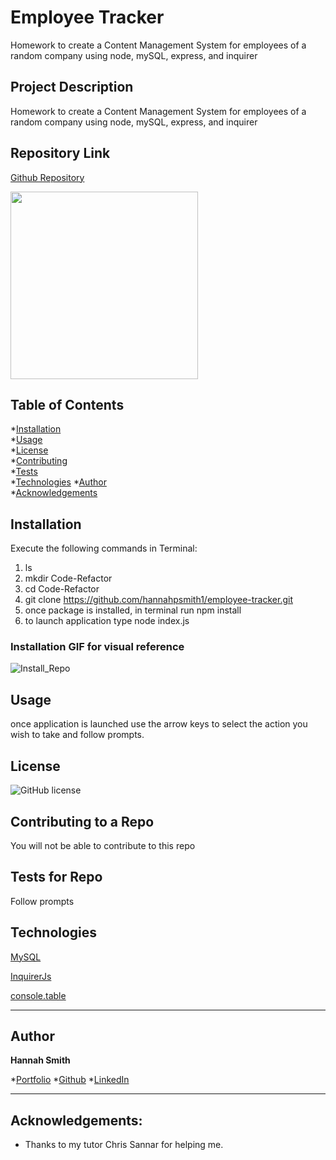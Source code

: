 # Employee Tracker

Homework to create a Content Management System for employees of a random company using node, mySQL, express, and inquirer

## Project Description 
Homework to create a Content Management System for employees of a random company using node, mySQL, express, and inquirer


## Repository Link
[Github Repository](https://wwww.github.com/hannahpsmith1/employee-tracker)


<img src="https://user-images.githubusercontent.com/59800839/84458382-bd669d00-ac19-11ea-9206-bd201dc0e6af.png" width= "auto" height="300">

## Table of Contents
*[Installation](##Installation)  
*[Usage](##Usage)  
*[License](##License)  
*[Contributing](##Contributing)  
*[Tests](##Tests)    
*[Technologies](##Technologies) 
*[Author](##Author)  
*[Acknowledgements](##Acknowledgements)  

## Installation 

<p>Execute the following commands in Terminal: 

1. ls 
2. mkdir Code-Refactor
3. cd Code-Refactor
4. git clone https://github.com/hannahpsmith1/employee-tracker.git 
5. once package is installed, in terminal run npm install
6. to launch application type node index.js

### Installation GIF for visual reference

![Install_Repo](https://user-images.githubusercontent.com/59800839/84457296-2bf62b80-ac17-11ea-9da2-f61f7d13522f.gif)



## Usage 

<p> once application is launched use the arrow keys to select the action you wish to take and follow prompts. 



## License
![GitHub license](https://img.shields.io/badge/license-None-blue.svg)

## Contributing to a Repo
You will not be able to contribute to this repo


## Tests for Repo
Follow prompts 



## Technologies 
[MySQL](https://www.npmjs.com/package/mysql)

[InquirerJs](https://www.npmjs.com/package/inquirer/v/0.2.3)  

[console.table](https://www.npmjs.com/package/console.table)

---


## Author
**Hannah Smith**  

*[Portfolio](https://github.com/hannahpsmith1)
*[Github](https://github.com/hannahpsmith1/employee-tracker)
*[LinkedIn](https://www.linkedin.com/in/hannah-patience-smith/)

---

## Acknowledgements:

* Thanks to my tutor Chris Sannar for helping me.  


